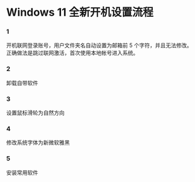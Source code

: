 # Windows 11 全新开机设置流程

### 1

开机联网登录账号，用户文件夹名自动设置为邮箱前 5 个字符，并且无法修改。正确做法是跳过联网激活，首次使用本地帐号进入系统。

### 2

卸载自带软件

### 3

设置鼠标滑轮为自然方向

### 4

修改系统字体为新微软雅黑

### 5

安装常用软件
